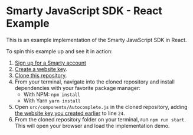 # Smarty JavaScript SDK - React Example

This is an example implementation of the Smarty JavaScript SDK in React.

To spin this example up and see it in action:

1. [Sign up for a Smarty account](https://www.smarty.com/pricing)
2. [Create a website key](https://www.smarty.com/account/keys).
3. [Clone this repository](https://github.com/smartystreets/smartystreets-javascript-sdk-react-example).
4. From your terminal, navigate into the cloned repository and install dependencies with your favorite package manager:
   - With NPM: `npm install`
   - With Yarn `yarn install` 
5. Open `src/components/Autocomplete.js` in the cloned repository, adding [the website key you created earlier](https://www.smarty.com/account/keys) to line `24`.
6. From the cloned repository folder on your terminal, run `npm run start`. This will open your browser and load the implementation demo.
